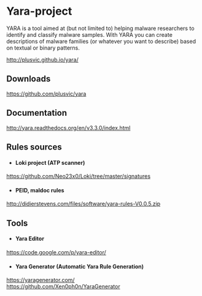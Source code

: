 # Yara-project
YARA is a tool aimed at (but not limited to) helping malware researchers to identify and classify malware samples. With YARA you can create descriptions of malware families (or whatever you want to describe) based on textual or binary patterns.

http://plusvic.github.io/yara/

## Downloads
https://github.com/plusvic/yara

## Documentation
http://yara.readthedocs.org/en/v3.3.0/index.html

## Rules sources
- #### Loki project (ATP scanner)
https://github.com/Neo23x0/Loki/tree/master/signatures

- #### PEID, maldoc rules
http://didierstevens.com/files/software/yara-rules-V0.0.5.zip

## Tools
- #### Yara Editor 
https://code.google.com/p/yara-editor/

- #### Yara Generator (Automatic Yara Rule Generation)
https://yaragenerator.com/ <br /> https://github.com/Xen0ph0n/YaraGenerator
